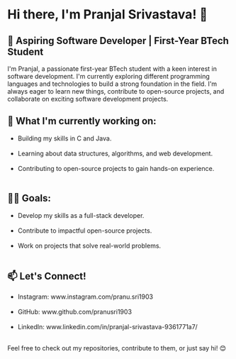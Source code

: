 # Hi there, I'm Pranjal Srivastava! 👋
## 🚀 Aspiring Software Developer | First-Year BTech Student
I'm Pranjal, a passionate first-year BTech student with a keen interest in software development. I'm currently exploring different programming languages and technologies to build a strong foundation in the field. I'm always eager to learn new things, contribute to open-source projects, and collaborate on exciting software development projects.

## 🌱 What I'm currently working on:
<ul>
  <li>Building my skills in C and Java.</li><br>
  <li>Learning about data structures, algorithms, and web development.</li><br>
  <li>Contributing to open-source projects to gain hands-on experience.</li><br>
</ul>

## 👨‍💻 Goals:
<ul>
  <li>Develop my skills as a full-stack developer.</li><br>
  <li>Contribute to impactful open-source projects.</li><br>
  <li>Work on projects that solve real-world problems.</li><br>
</ul>

## 📫 Let's Connect!
<ul>
  <li>Instagram: www.instagram.com/pranu.sri1903</li><br>
  <li>GitHub: www.github.com/pranusri1903</li><br>
  <li>LinkedIn: www.linkedin.com/in/pranjal-srivastava-9361771a7/</li><br>
</ul>

Feel free to check out my repositories, contribute to them, or just say hi! 😊
